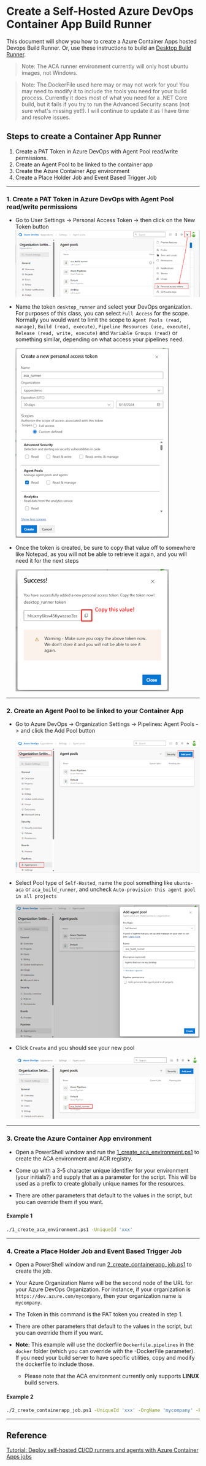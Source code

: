 # Create a Self-Hosted Azure DevOps Container App Build Runner

This document will show you how to create a Azure Container Apps hosted Devops Build Runner.  Or, use these instructions to build an [Desktop Build Runner](../desktop-runner/README.md).

> Note: The ACA runner environment currently will only host ubuntu images, not Windows.

> Note: The DockerFile used here may or may not work for you! You may need to modify it to include the tools you need for your build process. Currently it does most of what you need for a .NET Core build, but it fails if you try to run the Advanced Security scans (not sure what's missing yet!). I will continue to update it as I have time and resolve issues.

## Steps to create a Container App Runner

1. Create a PAT Token in Azure DevOps with Agent Pool read/write permissions.
1. Create an Agent Pool to be linked to the container app
1. Create the Azure Container App environment
1. Create a Place Holder Job and Event Based Trigger Job

---

### 1. Create a PAT Token in Azure DevOps with Agent Pool read/write permissions

- Go to User Settings -> Personal Access Token -> then click on the New Token button
  ![Create a PAT Token](./images/PAT-Token-01.png)

- Name the token `desktop_runner` and select your DevOps organization.  For purposes of this class, you can select `Full Access` for the scope.  Normally you would want to limit the scope to `Agent Pools (read, manage)`, `Build (read, execute)`, `Pipeline Resources (use, execute)`, `Release (read, write, execute)` and `Variable Groups (read)` or something similar, depending on what access your pipelines need.

  ![Create a PAT Token](./images/PAT-Token-02.png)

- Once the token is created, be sure to copy that value off to somewhere like Notepad, as you will not be able to retrieve it again, and you will need it for the next steps

  ![Create a PAT Token](./images/PAT-Token-03.png)

---

### 2. Create an Agent Pool to be linked to your Container App
  
- Go to Azure DevOps -> Organization Settings -> Pipelines: Agent Pools -> and click the Add Pool button

  ![Create a pool 1](./images/Agent-Pool-01.png)

- Select Pool type of `Self-Hosted`, name the pool something like  `ubuntu-aca` or `aca_build_runner`, and uncheck `Auto-provision this agent pool in all projects`

  ![Create a pool 2](./images/Agent-Pool-02.png)

- Click `Create` and you should see your new pool

  ![Created pool](./images/Agent-Pool-03.png)

---

### 3. Create the Azure Container App environment

- Open a PowerShell window and run the [1_create_aca_environment.ps1](scripts/1_create_aca_environment.ps1) to create the ACA environment and ACR registry.

- Come up with a 3-5 character unique identifier for your environment (your initials?) and supply that as a parameter for the script.  This will be used as a prefix to create globally unique names for the resources.

- There are other parameters that default to the values in the script, but you can override them if you want.

#### Example 1

``` bash
./1_create_aca_environment.ps1 -UniqueId 'xxx'
```

---

### 4. Create a Place Holder Job and Event Based Trigger Job

- Open a PowerShell window and run [2_create_containerapp_job.ps1](scripts/2_create_containerapp_job.ps1) to create the job.

- Your Azure Organization Name will be the second node of the URL for your Azure DevOps Organization.  For instance, if your organization is `https://dev.azure.com/mycompany`, then your organization name is `mycompany`.

- The Token in this command is the PAT token you created in step 1.

- There are other parameters that default to the values in the script, but you can override them if you want.

- **Note:** This example will use the dockerfile `Dockerfile.pipelines` in the `docker` folder (which you can override with the -DockerFile parameter).  If you need your build server to have specific utilities, copy and modify the dockerfile to include those.

  - Please note that the ACA environment currently only supports **LINUX** build servers.

#### Example 2

``` bash
./2_create_containerapp_job.ps1 -UniqueId 'xxx' -OrgName 'mycompany' -PatToken 'xxxxx'
```

---

## Reference

[Tutorial: Deploy self-hosted CI/CD runners and agents with Azure Container Apps jobs](https://learn.microsoft.com/en-us/azure/container-apps/tutorial-ci-cd-runners-jobs?tabs=bash&pivots=container-apps-jobs-self-hosted-ci-cd-azure-pipelines)

<!-- 
See also: https://medium.com/@nevincansel/create-containerized-build-agents-with-azure-devops-pipelines-e9384b3307de
-->
